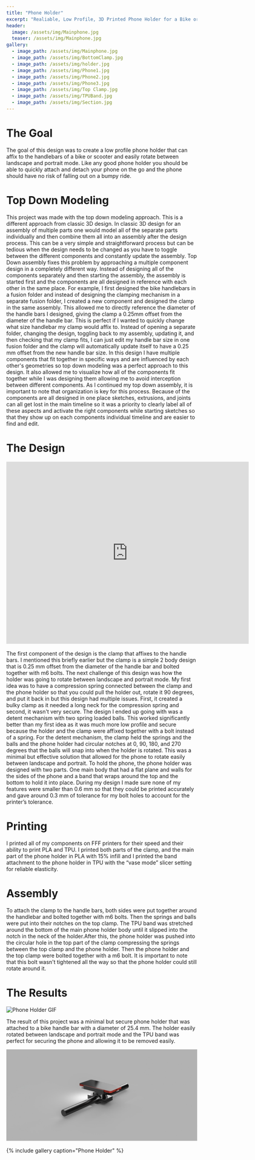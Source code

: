 ```yaml
---
title: "Phone Holder"
excerpt: "Realiable, Low Profile, 3D Printed Phone Holder for a Bike or Scooter"
header:
  image: /assets/img/Mainphone.jpg
  teaser: /assets/img/Mainphone.jpg
gallery:
  - image_path: /assets/img/Mainphone.jpg
  - image_path: /assets/img/BottomClamp.jpg
  - image_path: /assets/img/holder.jpg
  - image_path: /assets/img/Phone1.jpg
  - image_path: /assets/img/Phone2.jpg
  - image_path: /assets/img/Phone3.jpg
  - image_path: /assets/img/Top Clamp.jpg
  - image_path: /assets/img/TPUBand.jpg
  - image_path: /assets/img/Section.jpg
---
```

# The Goal 
The goal of this design was to create a low profile phone holder that can affix to the handlebars of a bike or scooter and easily rotate between landscape and portrait mode. Like any good phone holder you should be able to quickly attach and detach your phone on the go and the phone should have no risk of falling out on a bumpy ride. 

# Top Down Modeling 
This project was made with the top down modeling approach. This is a different approach from classic 3D design. In classic 3D design for an assembly of multiple parts one would model all of the separate parts individually and then combine them all into an assembly after the design process. This can be a very simple and straightforward process but can be tedious when the design needs to be changed as you have to toggle between the different components and constantly update the assembly. Top Down assembly fixes this problem by approaching a multiple component design in a completely different way. Instead of designing all of the components separately and then starting the assembly, the assembly is started first and the components are all designed in reference with each other in the same place. For example, I first designed the bike handlebars in a fusion folder and instead of designing the clamping mechanism in a separate fusion folder, I created a new component and designed the clamp in the same assembly. This allowed me to directly reference the diameter of the handle bars I designed, giving the clamp a 0.25mm offset from the diameter of the handle bar. This is perfect if I wanted to quickly change what size handlebar my clamp would affix to. Instead of opening a separate folder, changing the design, toggling back to my assembly, updating it, and then checking that my clamp fits, I can just edit my handle bar size in one fusion folder and the clamp will automatically update itself to have a 0.25 mm offset from the new handle bar size. In this design I have multiple components that fit together in specific ways and are influenced by each other's geometries so top down modeling was a perfect approach to this design. It also allowed me to visualize how all of the components fit together while I was designing them allowing me to avoid interception between different components. As I continued my top down assembly, it is important to note that organization is key for this process. Because of the components are all designed in one place sketches, extrusions, and joints can all get lost in the main timeline so it was a priority to clearly label all of these aspects and activate the right components while starting sketches so that they show up on each components individual timeline and are easier to find and edit. 

# The Design 
<iframe src="https://vanderbilt643.autodesk360.com/shares/public/SH286ddQT78850c0d8a4164750e251eb9d65?mode=embed" width="640" height="480" allowfullscreen="true" webkitallowfullscreen="true" mozallowfullscreen="true"  frameborder="0"></iframe>

The first component of the design is the clamp that affixes to the handle bars. I mentioned this briefly earlier but the clamp is a simple 2 body design that is 0.25 mm offset from the diameter of the handle bar and bolted together with m6 bolts. The next challenge of this design was how the holder was going to rotate between landscape and portrait mode. My first idea was to have a compression spring connected between the clamp and the phone holder so that you could pull the holder out, rotate it 90 degrees, and put it back in but this design had multiple issues. First, it created a bulky clamp as it needed a long neck for the compression spring and second, it wasn't very secure. The design I ended up going with was a detent mechanism with two spring loaded balls. This worked significantly better than my first idea as it was much more low profile and secure because the holder and the clamp were affixed together with a bolt instead of a spring. For the detent mechanism, the clamp held the springs and the balls and the phone holder had circular notches at 0, 90, 180, and 270 degrees that the balls will snap into when the holder is rotated. This was a minimal but effective solution that allowed for the phone to rotate easily between landscape and portrait. To hold the phone, the phone holder was designed with two parts. One main body that had a flat plane and walls for the sides of the phone and a band that wraps around the top and the bottom to hold it into place. During my design I made sure none of my features were smaller than 0.6 mm so that they could be printed accurately and gave around 0.3 mm of tolerance for my bolt holes to account for the printer’s tolerance.  

# Printing 

I printed all of my components on FFF printers for their speed and their ability to print PLA and TPU. I printed both parts of the clamp, and the main part of the phone holder in PLA with 15% infill and I printed the band attachment to the phone holder in TPU with the “vase mode” slicer setting for reliable elasticity. 

# Assembly 

To attach the clamp to the handle bars, both sides were put together around the handlebar and bolted together with m6 bolts. Then the springs and balls were put into their notches on the top clamp. The TPU band was stretched around the bottom of the main phone holder body until it slipped into the notch in the neck of the holder.After this, the phone holder was pushed into the circular hole in the top part of the clamp compressing the springs between the top clamp and the phone holder. Then the phone holder and the top clamp were bolted together with a m6 bolt. It is important to note that this bolt wasn't tightened all the way so that the phone holder could still rotate around it. 

# The Results 
![Phone Holder GIF](/assets/img/Phone.gif)

The result of this project was a minimal but secure phone holder that was attached to a bike handle bar with a diameter of 25.4 mm. The holder easily rotated between landscape and portrait mode and the TPU band was perfect for securing the phone and allowing it to be removed easily. 

![Render](/assets/img/holderRender.jpg)

{% include gallery caption="Phone Holder" %}
